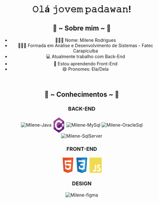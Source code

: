 <h1 align="center"> 𝙾𝚕á 𝚓𝚘𝚟𝚎𝚖 𝚙𝚊𝚍𝚊𝚠𝚊𝚗! </h1>

<div>
<h2 align="center"> 🦊 ~ Sobre mim ~ 🦊 </h2>
  <div align="center">

- 👩🏻‍💻 Nome: Milene Rodrigues
- 👩🏼‍🎓 Formada em Análise e Desenvolvimento de Sistemas - Fatec Carapicuíba
- 💻 Atualmente trabalho com Back-End
- 🌱 Estou aprendendo Front-End
- 😄 Pronomes: Ela/Dela


<div style="display: inline_block"><br>  
  <h2 align="center"> 📖 ~ Conhecimentos ~ 📖 </h2>
    <h3> BACK-END </h3>
    <img align="center" alt="Milene-Java" height="50" width="60" <img src="https://cdn.jsdelivr.net/gh/devicons/devicon@latest/icons/java/java-original-wordmark.svg">
    <img align="center" alt="Milene-Csharp" height="50" width="40" src="https://raw.githubusercontent.com/devicons/devicon/master/icons/csharp/csharp-original.svg">
    <img align="center" alt="Milene-MySql" height="50" width="60" src="https://cdn.jsdelivr.net/gh/devicons/devicon@latest/icons/mysql/mysql-original-wordmark.svg">
    <img align="center" alt="Milene-OracleSql" height="50" width="50" src="https://cdn.jsdelivr.net/gh/devicons/devicon@latest/icons/sqldeveloper/sqldeveloper-original.svg">
    <img align="center" alt="Milene-SqlServer" height="60" width="80" src="https://cdn.jsdelivr.net/gh/devicons/devicon@latest/icons/microsoftsqlserver/microsoftsqlserver-original-wordmark.svg">      
    <h3> FRONT-END </h3>
    <img align="center" alt="Milene-HTML" height="50" width="40" src="https://raw.githubusercontent.com/devicons/devicon/master/icons/html5/html5-original.svg">
    <img align="center" alt="Milene-css" height="50" width="40" src="https://raw.githubusercontent.com/devicons/devicon/master/icons/css3/css3-original.svg">
    <img align="center" alt="Milene-js" height="50" width="40" src="https://raw.githubusercontent.com/devicons/devicon/master/icons/javascript/javascript-plain.svg">
    <h3> DESIGN </h3>
    <img align="center" alt="Milene-figma" height="30" width="100" src="https://img.shields.io/badge/Figma-F24E1E?style=for-the-badge&logo=figma&logoColor=white">

  
</div>
